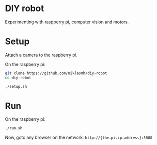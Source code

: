 # DIY robot

Experimenting with raspberry pi, computer vision and motors.

# Setup

Attach a camera to the raspberry pi.

On the raspberry pi:

```bash
git clone https://github.com/niklasmh/diy-robot
cd diy-robot

./setup.sh
```

# Run

On the raspberry pi:

```bash
./run.sh
```

Now, goto any browser on the network: `http://{the.pi.ip.address}:5000`
